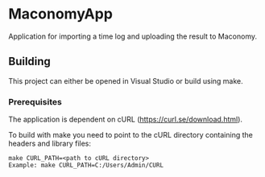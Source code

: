 # MaconomyApp
Application for importing a time log and uploading the result to Maconomy.

## Building
This project can either be opened in Visual Studio or build using make.

### Prerequisites
The application is dependent on cURL (https://curl.se/download.html).

To build with make you need to point to the cURL directory containing the headers and library files:
```
make CURL_PATH=<path to cURL directory>
Example: make CURL_PATH=C:/Users/Admin/CURL
```

